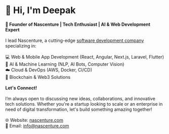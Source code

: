 <b><h1>🚀 Hi, I'm Deepak</h1></b>
<b>🔹 Founder of Nascenture | Tech Enthusiast | AI & Web Development Expert</b>
</br></br>
I lead Nascenture, a cutting-edge [software development company](https://www.nascenture.com/software-development/) specializing in:
</br></br>
💻 Web & Mobile App Development (React, Angular, Next.js, Laravel, Flutter)
</br>
🤖 AI & Machine Learning (NLP, AI Bots, Computer Vision)
</br>
☁️ Cloud & DevOps (AWS, Docker, CI/CD)
</br>
🔗 Blockchain & Web3 Solutions
</br></br>
<b>Let's Connect!</b>
</br></br>
I’m always open to discussing new ideas, collaborations, and innovative tech solutions. Whether you're a startup looking to scale or an enterprise in need of digital transformation, let's build something amazing together!
</br></br>
🌐 Website: [nascenture.com](https://www.nascenture.com/)
</br>
📧 Email: info@nascenture.com
